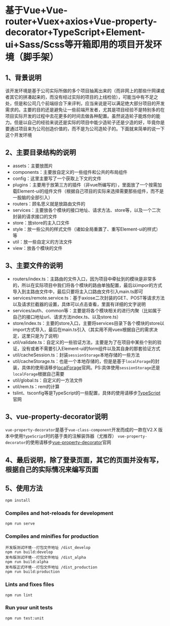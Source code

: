 # 基于Vue+Vue-router+Vuex+axios+Vue-property-decorator+TypeScript+Element-ui+Sass/Scss等开箱即用的项目开发环境（脚手架）

## 1、背景说明
该开发环境是基于公司实际所做的多个项目抽离出来的（而非网上的那些什网课或者其它的拼凑起来的，而没有经过实际的项目的上线检验），可能当中有不足之处，但是和公司几个前端综合下来评判，应当来说是可以满足绝大部分项目的开发需求的。主要的目的还是避免让一些前端开发者，尤其是项目经验不是特别多的在项目实际开发的过程中去花更多的时间去做各种配置。虽然说造轮子能炼你的能力。但是以自己的经验来说还是实际的项目中能少造轮子还是少造的好，毕竟你是要通过项目来为公司创造价值的，而不是为公司造轮子的。下面就来简单的说一下这个开发环境

## 2、主要目录结构的说明
* assets：主要放图片
* components：主要放自定义的一些组件和公共的布局组件
* config：这里主要写了一个获取上下文的文件
* plugins：主要用于放第三方的插件（非vue所编写的），里面放了一个按需加载Element-ui的组件文件（根据自己项目的实际来选择需要那些组件，而不是一股脑的全部引入）
* routers：顾名思义就是放路由文件的
* services：主要放各个模块的接口地址、请求方法、store等，以及一个二次封装的请求接口的文件
* store：放store的主入口文件
* style：放一些公共的样式文件（诸如全局重置了、重写Element-ui的样式）等
* util：放一些自定义的方法文件
* view：放各个模块的文件
## 3、主要文件的说明
* routers/index.ts：主路由的文件入口，因为项目中牵扯到的模块是非常多的，所以在实际项目中我们将各个模块的路由单独配置，最后以impor的方式导入到主路由文件中，最后只要将主入口路由文件引入main.ts即可
* services/remote.service.ts：基于axiose二次封装的GET、POST等请求方法以及请求拦截器的设置，具体可以点击查看，里面有详细的文字说明
* services/auth、common等：主要是将各个模块相关的进行内聚（比如属于自己的接口地址url、请求方法index.ts、以及store.ts）
* store/index.ts：主要的store入口，主要将services目录下各个模块的store以import方式导入，最后在main.ts引入（其实用不用vuex根据自己的需求决定，这里只是为了说明）
* util/validate.ts：自定义的一些验证方法，主要是为了在项目中某些个别的验证，没有或者不需要引入Element-ui的form组件以及其自身的那套验证方式
* util/cacheSession.ts：封装`sessionStorage`本地存储的一些方法
* util/cacheStorage.ts：也是一个本地存储的，但是是基于`localForage`的封装，具体的使用请移步[localForage](http://localforage.docschina.org/)官网。PS:具体使用`sessionStorage`还是`localForage`根据自己需要
* util/global.ts：自定义的一方法文件
* util/rem.ts：rem的计算
* tslint、tsconfig等是TypeScript的一些配置，具体的使用请移步[TypeScript](https://www.tslang.cn/)官网

## 3、vue-property-decorator说明
`vue-property-decorator`是基于`vue-class-component`开发而成的一款在V2.X 版本中使用`TypeScript`时的基于类的注解装饰器（尤推荐）
`vue-property-decorator`的使用请移步[vue-property-decorator](https://www.npmjs.com/package/vue-property-decorator)官网

## 4、最后说明，除了登录页面，其它的页面并没有写，根据自己的实际情况来编写页面


## 5、使用方法

```
npm install
```

### Compiles and hot-reloads for development
```
npm run serve
```

### Compiles and minifies for production
```
开发版测试环境--打包文件地址 /dist_develop
npm run build:develop 
发布版测试环境--打包文件地址 /dist_alpha
npm run build:alpha
发布版正式环境--打包文件地址 /dist_production
npm run build:production
```

### Lints and fixes files
```
npm run lint
```

### Run your unit tests
```
npm run test:unit
```
